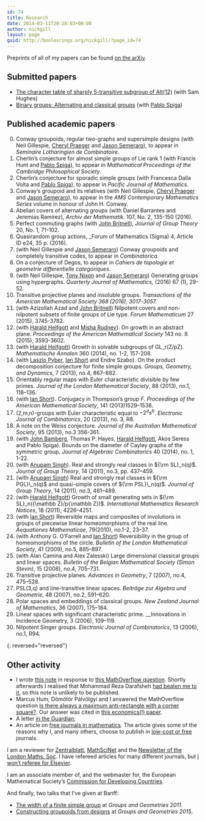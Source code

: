 ```yaml
---
id: 74
title: Research
date: 2014-03-11T20:28:03+00:00
author: nickgill
layout: page
guid: http://boolesrings.org/nickgill/?page_id=74
---
```

Preprints of all of my papers can be found [on the arXiv](http://arxiv.org/find/grp_math/1/au:+AND+Gill+Nick/0/1/0/all/0/1).

## Submitted papers


  * [The character table of sharply 5-transitive subgroup of Alt(12)](https://arxiv.org/abs/1806.09510) (with Sam Hughes)
  * [Binary groups: Alternating and classical groups](https://arxiv.org/abs/1610.01792) (with [Pablo Spiga](http://www.matapp.unimib.it/~spiga/))

## Published academic papers
        
  0. Conway groupoids, regular two-graphs and supersimple designs (with Neil Gillespie, [Cheryl Praeger](http://www.web.uwa.edu.au/people/cheryl.praeger) and [Jason Semeraro](http://www.maths.bristol.ac.uk/~js13525/)), to appear in _Seminaire Lotharingien de Combinatoire_.
 0. Cherlin&#8217;s conjecture for almost simple groups of Lie rank 1 (with Francis Hunt and [Pablo Spiga](http://www.matapp.unimib.it/~spiga/)), to appear in _Mathematical Proceedings of the Cambridge Philosophical Society_. 
 0. Cherlin&#8217;s conjecture for sporadic simple groups (with Francesca Dalla Volta and [Pablo Spiga](http://www.matapp.unimib.it/~spiga/)), to appear in _Pacific Journal of Mathematics_.
 0.  Conway&#8217;s groupoid and its relatives (with Neil Gillespie, [Cheryl Praeger](http://www.web.uwa.edu.au/people/cheryl.praeger) and [Jason Semeraro](http://www.maths.bristol.ac.uk/~js13525/)), to appear in the _AMS Contemporary Mathematics Series_ volume in honour of John H. Conway. 
 0. Abelian covers of alternating groups (with Daniel Barrantes and Jeremias Ramirez), _Archiv der Mathematik._ 107, No. 2, 135-150 (2016).
 0. Perfect commuting graphs (with [John Britnell](http://www2.imperial.ac.uk/~jbritnel/)), _Journal of Group Theory_ 20, No. 1, 71-102.
 0. Quasirandom group actions, _Forum of Mathematics (Sigma) 4, Article ID e24, 35 p. (2016).
 0. (with Neil Gillespie and [Jason Semeraro](http://www.maths.bristol.ac.uk/~js13525/)) Conway groupoids and completely transitive codes, to appear in _Combinatorica._
 0. On a conjecture of Degos, to appear in _Cahiers de topologie et geometrie differentielle categoriques_.
  0. (with Neil Gillespie, [Tony Nixon](http://www.math.yorku.ca/~tnixon/) and [Jason Semeraro](http://www.maths.bristol.ac.uk/~js13525/)) Generating groups using hypergraphs. _Quarterly Journal of Mathematics,_ <span class="slug-pub-date">(2016) </span><span class="slug-vol">67 </span><span class="slug-issue">(1), </span><span class="slug-pages">29-52</span>_._
 0. Transitive projective planes and insoluble groups. _Transactions of the American Mathematical Society _368 (2016), 3017-3057_._
 0. (with Azizollah Azad and [John Britnell](http://www2.imperial.ac.uk/~jbritnel/)) Nilpotent covers and non-nilpotent subsets of finite groups of Lie type. _Forum Mathematicum_ 27 (2015), 3745-3782.
 0. (with [Harald Helfgott](http://www.math.ens.fr/~helfgott/anglais/) and [Misha Rudnev](http://www.maths.bris.ac.uk/~maxmr/)). On growth in an abstract plane. _Proceedings of the American Mathematical Society_ 143 no. 8 (2015), 3593-3602.
 0. (with [Harald Helfgott](http://www.math.ens.fr/~helfgott/anglais/)) Growth in solvable subgroups of GL_r(Z/pZ). _Mathematische Annalen_ 360 (2014), no. 1-2, 157-208.
 0. (with [Laszlo Pyber](http://www.renyi.hu/~pyber/), [Ian Short](http://users.mct.open.ac.uk/is3649/) and Endre Szabo). On the product decomposition conjecture for finite simple groups. _Groups, Geometry, and Dynamics_, 7 (2013), no.4, 867–882.
 0. Orientably regular maps with Euler characteristic divisible by few primes. _Journal of the London Mathematical Society_, 88 (2013), no.1, 118–136.
 0. (with [Ian Short](http://users.mct.open.ac.uk/is3649/)). Conjugacy in Thompson&#8217;s group $F$. _Proceedings of the American Mathematical Society_, 141 (2013)1529–1538.
 0. (2,m,n)-groups with Euler characteristic equal to $-2^as^b$. _Electronic Journal of Combinatorics_, 20 (2013), no. 3, R8.
 0. A note on the Weiss conjecture. _Journal of the Australian Mathematical Society_, 95 (2013), no.3 356-361.
 0. (with [John Bamberg](http://school.maths.uwa.edu.au/~bamberg/Welcome.html), Thomas P. Hayes, [Harald Helfgott](http://www.math.ens.fr/~helfgott/anglais/), Akos Seress and <a>Pablo Spiga</a>). Bounds on the diameter of Cayley graphs of the symmetric group. _Journal of Algebraic Combinatorics_ 40 (2014), no. 1, 1-22.
 0. (with [Anupam Singh](http://www.iiserpune.ac.in/~anupam/)). Real and strongly real classes in ${\rm SL}_n(q)$. _Journal of Group Theory_, 14 (2011), no.3, pp. 437–459.
 0. (with [Anupam Singh](http://www.iiserpune.ac.in/~anupam/)) Real and strongly real classes in ${\rm PGL}\_n(q)$ and quasi-simple covers of ${\rm PSL}\_n(q)$. _Journal of Group Theory_, 14 (2011), no.3, 461–489.
 0. (with [Harald Helfgott](http://www.math.ens.fr/~helfgott/anglais/)) Growth of small generating sets in ${\rm SL}_n({\mathbb Z}/p{\mathbb Z})$. _International Mathematics Research Notices_, 18 (2011), 4226–4251.
 0. (with [Ian Short](http://users.mct.open.ac.uk/is3649/)) Reversible maps and composites of involutions in groups of piecewise linear homeomorphisms of the real line. _Aequationes Mathematicae_, 79(2010), no.1-2, 23–37.
 0. (with Anthony G. O&#8217;Farrell and [Ian Short](http://users.mct.open.ac.uk/is3649/)) Reversibility in the group of homeomorphisms of the circle. _Bulletin of the London Mathematical Society_, 41 (2009), no.5, 885–897.
 0. (with Alan Camina and Alex Zalesski) Large dimensional classical groups and linear spaces. _Bulletin of the Belgian Mathematical Society (Simon Stevin)_, 15 (2008), no.4, 705–731.
 0. Transitive projective planes. _Advances in Geometry_, 7 (2007), no.4, 475–528.
 0. PSL(3,q) and line-transitive linear spaces. _Beiträge zur Algebra und Geometrie_, 48 (2007), no.2, 591–620.
 0. Polar spaces and embeddings of classical groups. _New Zealand Journal of Mathematics_, 36 (2007), 175–184.
 0. Linear spaces with significant characteristic prime. __Innovations in Incidence Geometry, 3 (2006), 109–119.
 0. Nilpotent Singer groups. _Electronic Journal of Combinatorics_, 13 (2006), no.1, R94.</ol> 
{: reversed="reversed"}

## Other activity
            
 * I wrote [this note](files/2014/07/alternatingproduct.pdf) in response to [this MathOverflow question](http://mathoverflow.net/questions/169128/finite-groups-factorized-into-two-simple-alternating-groups). Shortly afterwards I realised that Mohammad Reza Darafsheh [had beaten me to it](http://www.ams.org/mathscinet-getitem?mr=2101830), so this note is unlikely to be published.
 * Marcus Hum, Dömötör Pálvölgyi and I answered the MathOverflow question [Is there always a maximum anti-rectangle with a corner square?](http://mathoverflow.net/questions/147013/is-there-always-a-maximum-anti-rectangle-with-a-corner-square). Our answer was cited in [this economics(!) paper](http://econ.biu.ac.il/files/economics/working-papers/2014-01.pdf).
 * A letter [in the Guardian](http://www.guardian.co.uk/letters/story/0,,1876288,00.html);
 * An article on [free journals in mathematics](http://infochangeindia.org/200806107173/Technology/Features/Knowledge-for-all.html). The article gives some of the reasons why I, and many others, choose to publish in [low-cost or free](http://www.mathematik.uni-bielefeld.de/~rehmann/BIB/AMS/Price_per_Volume.html) journals.
            
I am a reviewer for [Zentralblatt](http://zbmath.org/?q=(rv:+Nick+Gill)), [MathSciNet](http://www.ams.org/mathscinet/) and the [Newsletter of the London Maths. Soc](http://www.lms.ac.uk/newsletter/10.html#2). I have refereed articles for many different journals, but [I won&#8217;t referee for Elsevier](2014/03/11/letter-to-the-journal-of-algebra/).
            
I am an associate member of, and the webmaster for, the European Mathematical Society&#8217;s [Commission for Developing Countries](http://euro-math-soc.eu/EMS-CDC/index.php).
            
And finally, two talks that I&#8217;ve given at Banff:
            
 * [The width of a finite simple group](http://www.birs.ca/events/2012/5-day-workshops/12w5034/videos/watch/201209050941-Gill.html) at _Groups and Geometries 2011_.
 * [Constructing groupoids from designs](http://www.birs.ca/events/2015/5-day-workshops/15w5017/videos/watch/201505071749-Gill.html) at _Groups and Geometries 2015_.
